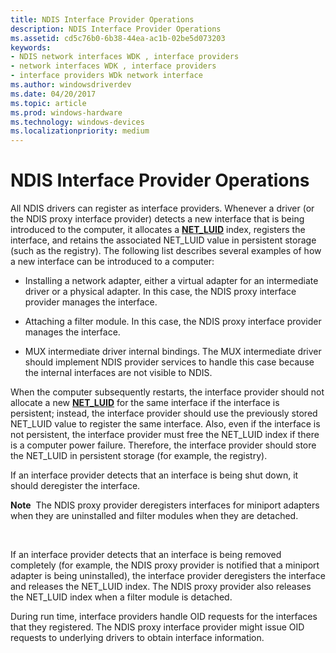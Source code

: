 ```yaml
---
title: NDIS Interface Provider Operations
description: NDIS Interface Provider Operations
ms.assetid: cd5c76b0-6b38-44ea-ac1b-02be5d073203
keywords:
- NDIS network interfaces WDK , interface providers
- network interfaces WDK , interface providers
- interface providers WDk network interface
ms.author: windowsdriverdev
ms.date: 04/20/2017
ms.topic: article
ms.prod: windows-hardware
ms.technology: windows-devices
ms.localizationpriority: medium
---
```


# NDIS Interface Provider Operations





All NDIS drivers can register as interface providers. Whenever a driver (or the NDIS proxy interface provider) detects a new interface that is being introduced to the computer, it allocates a [**NET\_LUID**](https://msdn.microsoft.com/library/windows/hardware/ff568747) index, registers the interface, and retains the associated NET\_LUID value in persistent storage (such as the registry). The following list describes several examples of how a new interface can be introduced to a computer:

-   Installing a network adapter, either a virtual adapter for an intermediate driver or a physical adapter. In this case, the NDIS proxy interface provider manages the interface.

-   Attaching a filter module. In this case, the NDIS proxy interface provider manages the interface.

-   MUX intermediate driver internal bindings. The MUX intermediate driver should implement NDIS provider services to handle this case because the internal interfaces are not visible to NDIS.

When the computer subsequently restarts, the interface provider should not allocate a new [**NET\_LUID**](https://msdn.microsoft.com/library/windows/hardware/ff568747) for the same interface if the interface is persistent; instead, the interface provider should use the previously stored NET\_LUID value to register the same interface. Also, even if the interface is not persistent, the interface provider must free the NET\_LUID index if there is a computer power failure. Therefore, the interface provider should store the NET\_LUID in persistent storage (for example, the registry).

If an interface provider detects that an interface is being shut down, it should deregister the interface.

**Note**  The NDIS proxy provider deregisters interfaces for miniport adapters when they are uninstalled and filter modules when they are detached.

 

If an interface provider detects that an interface is being removed completely (for example, the NDIS proxy provider is notified that a miniport adapter is being uninstalled), the interface provider deregisters the interface and releases the NET\_LUID index. The NDIS proxy provider also releases the NET\_LUID index when a filter module is detached.

During run time, interface providers handle OID requests for the interfaces that they registered. The NDIS proxy interface provider might issue OID requests to underlying drivers to obtain interface information.

 

 





